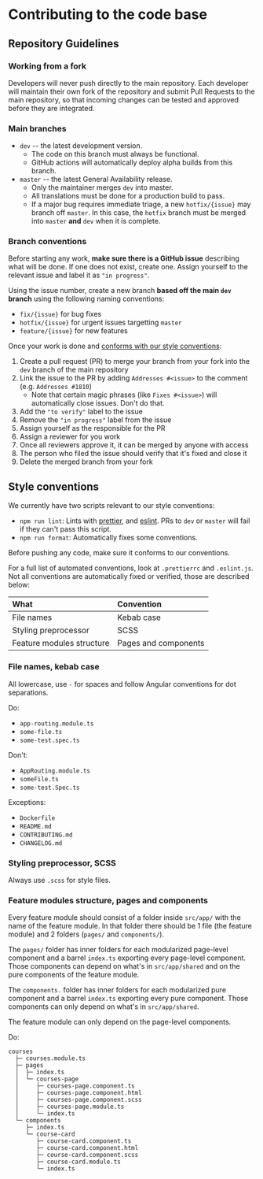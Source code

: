 # Contributing to the code base

## Repository Guidelines

### Working from a fork

Developers will never push directly to the main repository. Each developer will maintain their own fork of the repository and submit Pull Requests to the main repository, so that incoming changes can be tested and approved before they are integrated.

### Main branches

- `dev` -- the latest development version.
  - The code on this branch must always be functional.
  - GitHub actions will automatically deploy alpha builds from this branch.
- `master` -- the latest General Availability release.
  - Only the maintainer merges `dev` into master.
  - All translations must be done for a production build to pass.
  - If a major bug requires immediate triage, a new `hotfix/{issue}` may branch off `master`.
    In this case, the `hotfix` branch must be merged into `master` **and** `dev` when it is complete.

### Branch conventions

Before starting any work, **make sure there is a GitHub issue** describing what will be done. If one does not exist, create one. Assign yourself to the relevant issue and label it as `"in progress"`.

Using the issue number, create a new branch **based off the main `dev` branch** using the following naming conventions:

- `fix/{issue}` for bug fixes
- `hotfix/{issue}` for urgent issues targetting `master`
- `feature/{issue}` for new features

Once your work is done and [conforms with our style conventions](#style-conventions):

1. Create a pull request (PR) to merge your branch from your fork into the `dev` branch of the main repository
2. Link the issue to the PR by adding `Addresses #<issue>` to the comment (e.g. `Addresses #1810`)
   - Note that certain magic phrases (like `Fixes #<issue>`) will automatically close issues. Don't do that.
3. Add the `"to verify"` label to the issue
4. Remove the `"in progress"` label from the issue
5. Assign yourself as the responsible for the PR
6. Assign a reviewer for you work
7. Once all reviewers approve it, it can be merged by anyone with access
8. The person who filed the issue should verify that it's fixed and close it
9. Delete the merged branch from your fork

## Style conventions

We currently have two scripts relevant to our style conventions:

- `npm run lint`: Lints with [prettier](https://prettier.io/), and [eslint](https://eslint.org/). PRs to `dev` or `master` will fail if they can't pass this script.
- `npm run format`: Automatically fixes some conventions.

Before pushing any code, make sure it conforms to our conventions.

For a full list of automated conventions, look at `.prettierrc` and `.eslint.js`.
Not all conventions are automatically fixed or verified, those are described below:

| What                      | Convention           |
| :------------------------ | :------------------- |
| File names                | Kebab case           |
| Styling preprocessor      | SCSS                 |
| Feature modules structure | Pages and components |

### File names, kebab case

All lowercase, use `-` for spaces and follow Angular conventions for dot separations.

Do:

- `app-routing.module.ts`
- `some-file.ts`
- `some-test.spec.ts`

Don't:

- `AppRouting.module.ts`
- `someFile.ts`
- `some-test.Spec.ts`

Exceptions:

- `Dockerfile`
- `README.md`
- `CONTRIBUTING.md`
- `CHANGELOG.md`

### Styling preprocessor, SCSS

Always use `.scss` for style files.

### Feature modules structure, pages and components

Every feature module should consist of a folder inside `src/app/` with the name
of the feature module. In that folder there should be 1 file (the feature
module) and 2 folders (`pages/` and `components/`).

The `pages/` folder has inner folders for each modularized page-level component
and a barrel `index.ts` exporting every page-level component. Those components
can depend on what's in `src/app/shared` and on the pure components of the
feature module.

The `components.` folder has inner folders for each modularized pure component
and a barrel `index.ts` exporting every pure component. Those components can
only depend on what's in `src/app/shared`.

The feature module can only depend on the page-level components.

Do:

```
courses
  ├─ courses.module.ts
  ├─ pages
  │  ├─ index.ts
  │  └─ courses-page
  │     ├─ courses-page.component.ts
  │     ├─ courses-page.component.html
  │     ├─ courses-page.component.scss
  │     ├─ courses-page.module.ts
  │     └─ index.ts
  └─ components
     ├─ index.ts
     └─ course-card
        ├─ course-card.component.ts
        ├─ course-card.component.html
        ├─ course-card.component.scss
        ├─ course-card.module.ts
        └─ index.ts
```
